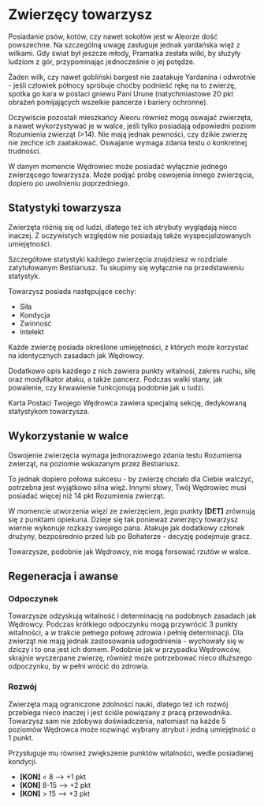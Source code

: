 # Zwierzęcy towarzysz

Posiadanie psów, kotów, czy nawet sokołów jest w Aleorze dość powszechne. Na szczególną uwagę zasługuje jednak yardańska więź z wilkami. Gdy świat był jeszcze młody, Pramatka zesłała wilki, by służyły ludziom z gór, przypominając jednocześnie o jej potędze.

Żaden wilk, czy nawet gobliński bargest nie zaatakuje Yardanina i odwrotnie - jeśli człowiek północy spróbuje choćby podnieść rękę na to zwierzę, spotka go kara w postaci gniewu Pani Urune (natychmiastowe 20 pkt obrażeń pomijających wszelkie pancerze i bariery ochronne).

Oczywiście pozostali mieszkańcy Aleoru również mogą oswajać zwierzęta, a nawet wykorzystywać je w walce, jeśli tylko posiadają odpowiedni poziom Rozumienia zwierząt (>14). Nie mają jednak pewności, czy dzikie zwierzę nie zechce ich zaatakować. Oswajanie wymaga zdania testu o konkretnej trudności.

W danym momencie Wędrowiec może posiadać wyłącznie jednego zwierzęcego towarzysza. Może podjąć próbę oswojenia innego zwierzęcia, dopiero po uwolnieniu poprzedniego.

## Statystyki towarzysza

Zwierzęta różnią się od ludzi, dlatego też ich atrybuty wyglądają nieco inaczej. Z oczywistych względów nie posiadają także wyspecjalizowanych umiejętności. 

Szczegółowe statystyki każdego zwierzęcia znajdziesz w rozdziale zatytułowanym Bestiariusz. Tu skupimy się wyłącznie na przedstawieniu statystyk.

Towarzysz posiada następujące cechy:

- Siła
- Kondycja
- Zwinność
- Intelekt 

Każde zwierzę posiada określone umiejętności, z których może korzystać na identycznych zasadach jak Wędrowcy.

Dodatkowo opis każdego z nich zawiera punkty witalnośi, zakres ruchu, siłę oraz modyfikator ataku, a także pancerz. Podczas walki stany, jak powalenie, czy krwawienie funkcjonują podobnie jak u ludzi.

Karta Postaci Twojego Wędrowca zawiera specjalną sekcję, dedykowaną statystykom towarzysza.

## Wykorzystanie w walce

Oswojenie zwierzęcia wymaga jednorazowego zdania testu Rozumienia zwierząt, na poziomie wskazanym przez Bestiariusz. 

To jednak dopiero połowa sukcesu - by zwierzę chciało dla Ciebie walczyć, potrzebna jest wyjątkowo silna więź. Innymi słowy, Twój Wędrowiec musi posiadać więcej niż 14 pkt Rozumienia zwierząt.

W momencie utworzenia więzi ze zwierzęciem, jego punkty **[DET]** zrównują się z punktami opiekuna. Dzieje się tak ponieważ zwierzęcy towarzysz wiernie wykonuje rozkazy swojego pana. Atakuje jak dodatkowy członek drużyny, bezpośrednio przed lub po Bohaterze - decyzję podejmuje gracz.

Towarzysze, podobnie jak Wędrowcy, nie mogą forsować rzutów w walce.

## Regeneracja i awanse

### Odpoczynek

Towarzysze odzyskują witalność i determinację na podobnych zasadach jak Wędrowcy. Podczas krótkiego odpoczynku mogą przywrócić 3 punkty witalności, a w trakcie pełnego połowę zdrowia i pełnię determinacji. Dla zwierząt nie mają jednak zastosowania udogodnienia - wychowały się w dziczy i to ona jest ich domem. Podobnie jak w przypadku Wędrowców, skrajnie wyczerpane zwierzę, również może potrzebować nieco dłuższego odpoczynku, by w pełni wrócić do zdrowia.

### Rozwój

Zwierzęta mają ograniczone zdolności nauki, dlatego też ich rozwój przebiega nieco inaczej i jest ściśle powiązany z pracą przewodnika. Towarzysz sam nie zdobywa doświadczenia, natomiast na każde 5 poziomów Wędrowca może rozwinąć wybrany atrybut i jedną umiejętność o 1 punkt.

Przysługuje mu również zwiększenie punktów witalności, wedle posiadanej kondycji.

- **[KON]** < 8 --> +1 pkt 
- **[KON]** 8-15 --> +2 pkt 
- **[KON]** > 15 --> +3 pkt   